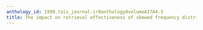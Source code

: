 ```yaml
---
anthology_id: 1999.tois_journal-ir0anthology0volumeA17A4.3
title: The impact on retrieval effectiveness of skewed frequency distributions
---
```

